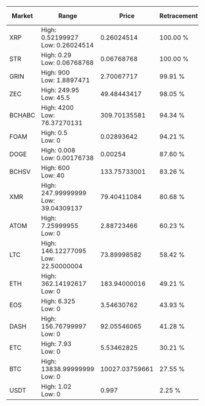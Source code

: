 | Market | Range | Price| Retracement | Doubles to 50% |
| --- | --- | --- | --- | --- |
| XRP | High: 0.52199927<br />Low: 0.26024514 | 0.26024514 | 100.00 % | 1.50 |
| STR | High: 0.29<br />Low: 0.06768768 | 0.06768768 | 100.00 % | 2.64 |
| GRIN | High: 900<br />Low: 1.8897471 | 2.70067717 | 99.91 % | 166.97 |
| ZEC | High: 249.95<br />Low: 45.5 | 49.48443417 | 98.05 % | 2.99 |
| BCHABC | High: 4200<br />Low: 76.37270131 | 309.70135581 | 94.34 % | 6.90 |
| FOAM | High: 0.5<br />Low: 0 | 0.02893642 | 94.21 % | 8.64 |
| DOGE | High: 0.008<br />Low: 0.00176738 | 0.00254 | 87.60 % | 1.92 |
| BCHSV | High: 600<br />Low: 40 | 133.75733001 | 83.26 % | 2.39 |
| XMR | High: 247.99999999<br />Low: 39.04309137 | 79.40411084 | 80.68 % | 1.81 |
| ATOM | High: 7.25999955<br />Low: 0 | 2.88723466 | 60.23 % | 1.26 |
| LTC | High: 146.12277095<br />Low: 22.50000004 | 73.89998582 | 58.42 % | 1.14 |
| ETH | High: 362.14192617<br />Low: 0 | 183.94000016 | 49.21 % | 0.00 |
| EOS | High: 6.325<br />Low: 0 | 3.54630762 | 43.93 % | 0.00 |
| DASH | High: 156.76799997<br />Low: 0 | 92.05546065 | 41.28 % | 0.00 |
| ETC | High: 7.93<br />Low: 0 | 5.53462825 | 30.21 % | 0.00 |
| BTC | High: 13838.99999999<br />Low: 0 | 10027.03759661 | 27.55 % | 0.00 |
| USDT | High: 1.02<br />Low: 0 | 0.997 | 2.25 % | 0.00 |
